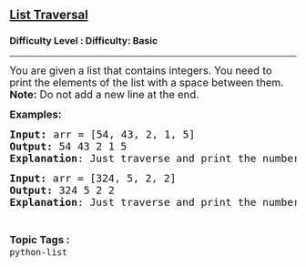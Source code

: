 <h2><a href="https://www.geeksforgeeks.org/problems/list-traversal/1?page=1&difficulty=Basic&status=unsolved,attempted&sortBy=accuracy">List Traversal</a></h2><h3>Difficulty Level : Difficulty: Basic</h3><hr><div class="problems_problem_content__Xm_eO"><p><span style="font-size: 18px;">You are given a list that contains integers. You need to print the elements of the list with a space between them.<br><strong>Note:</strong> Do not add a new line at the end.</span></p>
<p><span style="font-size: 18px;"><strong>Examples:</strong></span></p>
<pre><span style="font-size: 18px;"><strong>Input</strong></span><span style="font-size: 14pt;"><strong>: </strong></span><span style="font-size: 18px;">arr = [54, 43, 2, 1, 5]
<strong>Output: </strong>54 43 2 1 5
<strong>Explanation</strong>: Just traverse and print the numbers.<br></span></pre>
<pre><span style="font-size: 18px;"><strong>Input: </strong>arr = [324, 5, 2, 2]
<strong>Output: </strong>324 5 2 2
<strong>Explanation</strong>: Just traverse and print the numbers.</span></pre></div><br><p><span style=font-size:18px><strong>Topic Tags : </strong><br><code>python-list</code>&nbsp;